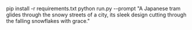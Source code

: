 pip install -r requirements.txt
python run.py --prompt "A Japanese tram glides through the snowy streets of a city, its sleek design cutting through the falling snowflakes with grace."
